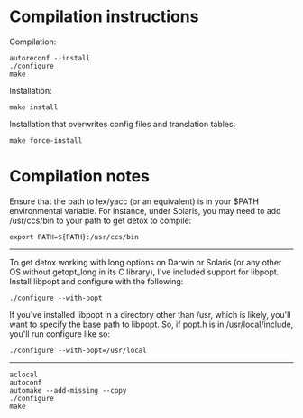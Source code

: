 # Compilation instructions

Compilation:

	autoreconf --install
	./configure
	make

Installation:

	make install

Installation that overwrites config files and translation tables:

	make force-install

# Compilation notes

Ensure that the path to lex/yacc (or an equivalent) is in your $PATH
environmental variable.  For instance, under Solaris, you may need to add
/usr/ccs/bin to your path to get detox to compile:

	export PATH=${PATH}:/usr/ccs/bin

---

To get detox working with long options on Darwin or Solaris (or any other OS
without getopt_long in its C library), I've included support for libpopt.
Install libpopt and configure with the following:

	./configure --with-popt

If you've installed libpopt in a directory other than /usr, which is likely,
you'll want to specify the base path to libpopt.  So, if popt.h is in
/usr/local/include, you'll run configure like so:

	./configure --with-popt=/usr/local

---

	aclocal
	autoconf
	automake --add-missing --copy
	./configure
	make
